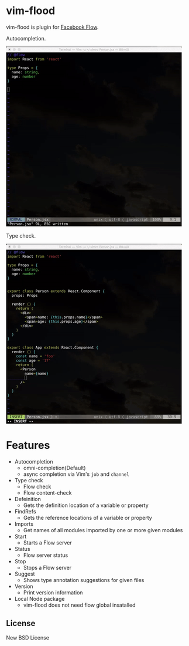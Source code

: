 # vim-flood

vim-flood is plugin for [Facebook Flow](https://flowtype.org/).

Autocompletion.

![Cmplete FlowType](./assets/vim-flood-complete.gif)

Type check.

![Type check](./assets/vim-flood-typecheck.gif)

# Features

- Autocompletion
  - omni-completion(Default)
  - async completion via Vim's `job` and `channel`
- Type check
  - Flow check
  - Flow content-check
- Defeinition
  - Gets the definition location of a variable or property
- FindRefs
  - Gets the reference locations of a variable or property
- Imports
  - Get names of all modules imported by one or more given modules
- Start
  - Starts a Flow server
- Status
  - Flow server status
- Stop
  - Stops a Flow server
- Suggest
  - Shows type annotation suggestions for given files
- Version
  - Print version information
- Local Node package
  - vim-flood does not need flow global insatalled

## License

New BSD License
